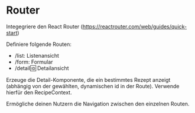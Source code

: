 # Router

Integegriere den React Router (https://reactrouter.com/web/guides/quick-start)

Definiere folgende Routen:

- /list: Listenansicht
- /form: Formular
- /detail:id: Detailansicht

Erzeuge die Detail-Komponente, die ein bestimmtes Rezept anzeigt (abhängig von der gewählten, dynamischen id in der Route). Verwende hierfür den RecipeContext.

Ermögliche deinen Nutzern die Navigation zwischen den einzelnen Routen.
